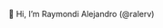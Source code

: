 👋 Hi, I’m Raymondi Alejandro (@ralerv)

<!---
Rayaleva/Rayaleva is a ✨ special ✨ repository because its `README.md` (this file) appears on your GitHub profile.
You can click the Preview link to take a look at your changes.
--->
